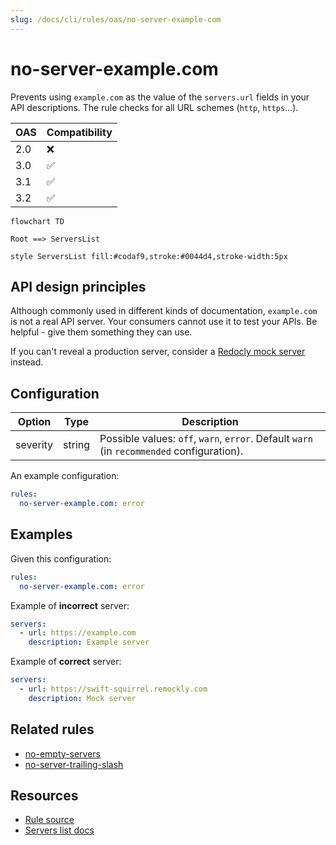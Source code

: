 ```yaml
---
slug: /docs/cli/rules/oas/no-server-example-com
---
```


# no-server-example.com

Prevents using `example.com` as the value of the `servers.url` fields in your API descriptions.
The rule checks for all URL schemes (`http`, `https`...).

| OAS | Compatibility |
| --- | ------------- |
| 2.0 | ❌            |
| 3.0 | ✅            |
| 3.1 | ✅            |
| 3.2 | ✅            |

```mermaid
flowchart TD

Root ==> ServersList

style ServersList fill:#codaf9,stroke:#0044d4,stroke-width:5px
```

## API design principles

Although commonly used in different kinds of documentation, `example.com` is not a real API server.
Your consumers cannot use it to test your APIs.
Be helpful - give them something they can use.

If you can't reveal a production server, consider a [Redocly mock server](https://redocly.com/docs/realm/author/how-to/try-apis-with-mock-server) instead.

## Configuration

| Option   | Type   | Description                                                                               |
| -------- | ------ | ----------------------------------------------------------------------------------------- |
| severity | string | Possible values: `off`, `warn`, `error`. Default `warn` (in `recommended` configuration). |

An example configuration:

```yaml
rules:
  no-server-example.com: error
```

## Examples

Given this configuration:

```yaml
rules:
  no-server-example.com: error
```

Example of **incorrect** server:

```yaml
servers:
  - url: https://example.com
    description: Example server
```

Example of **correct** server:

```yaml Good example
servers:
  - url: https://swift-squirrel.remockly.com
    description: Mock server
```

## Related rules

- [no-empty-servers](./no-empty-servers.md)
- [no-server-trailing-slash](./no-server-trailing-slash.md)

## Resources

- [Rule source](https://github.com/Redocly/redocly-cli/blob/main/packages/core/src/rules/oas3/no-server-example.com.ts)
- [Servers list docs](https://redocly.com/docs/openapi-visual-reference/servers/)
